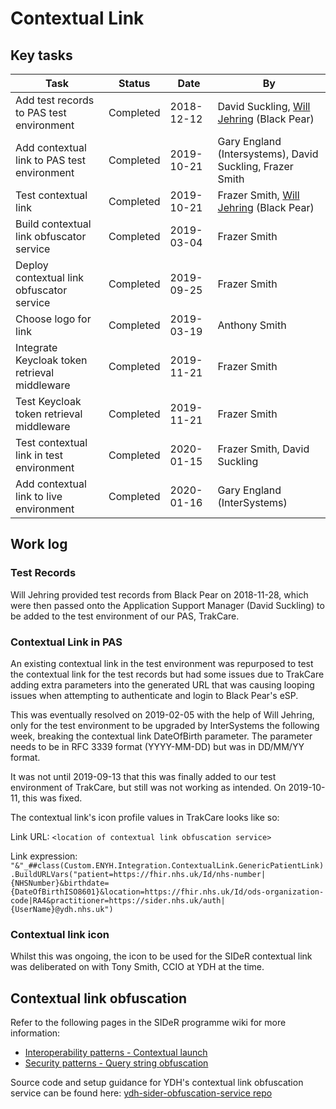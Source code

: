 # Contextual Link

## Key tasks

| Task                                          | Status    | Date       | By                                                                       |
| --------------------------------------------- | --------- | ---------- | ------------------------------------------------------------------------ |
| Add test records to PAS test environment      | Completed | 2018-12-12 | David Suckling, [Will Jehring](https://github.com/wjehring) (Black Pear) |
| Add contextual link to PAS test environment   | Completed | 2019-10-21 | Gary England (Intersystems), David Suckling, Frazer Smith                |
| Test contextual link                          | Completed | 2019-10-21 | Frazer Smith, [Will Jehring](https://github.com/wjehring) (Black Pear)   |
| Build contextual link obfuscator service      | Completed | 2019-03-04 | Frazer Smith                                                             |
| Deploy contextual link obfuscator service     | Completed | 2019-09-25 | Frazer Smith                                                             |
| Choose logo for link                          | Completed | 2019-03-19 | Anthony Smith                                                            |
| Integrate Keycloak token retrieval middleware | Completed | 2019-11-21 | Frazer Smith                                                             |
| Test Keycloak token retrieval middleware      | Completed | 2019-11-21 | Frazer Smith                                                             |
| Test contextual link in test environment      | Completed | 2020-01-15 | Frazer Smith, David Suckling                                             |
| Add contextual link to live environment       | Completed | 2020-01-16 | Gary England (InterSystems)                                              |

## Work log

### Test Records

Will Jehring provided test records from Black Pear on 2018-11-28, which were then passed onto the Application Support Manager (David Suckling) to be added to the test environment of our PAS, TrakCare.

### Contextual Link in PAS

An existing contextual link in the test environment was repurposed to test the contextual link for the test records but had some issues due to TrakCare adding extra parameters into the generated URL that was causing looping issues when attempting to authenticate and login to Black Pear's eSP.

This was eventually resolved on 2019-02-05 with the help of Will Jehring, only for the test environment to be upgraded by InterSystems the following week, breaking the contextual link DateOfBirth parameter. The parameter needs to be in RFC 3339 format (YYYY-MM-DD) but was in DD/MM/YY format.

It was not until 2019-09-13 that this was finally added to our test environment of TrakCare, but still was not working as intended.
On 2019-10-11, this was fixed.

The contextual link's icon profile values in TrakCare looks like so:

Link URL: `<location of contextual link obfuscation service>`

Link expression: `"&"_##class(Custom.ENYH.Integration.ContextualLink.GenericPatientLink).BuildURLVars("patient=https://fhir.nhs.uk/Id/nhs-number|{NHSNumber}&birthdate={DateOfBirthISO8601}&location=https://fhir.nhs.uk/Id/ods-organization-code|RA4&practitioner=https://sider.nhs.uk/auth|{UserName}@ydh.nhs.uk")`

### Contextual link icon

Whilst this was ongoing, the icon to be used for the SIDeR contextual link was deliberated on with Tony Smith, CCIO at YDH at the time.

## Contextual link obfuscation

Refer to the following pages in the SIDeR programme wiki for more information:

-   [Interoperability patterns - Contextual launch](https://github.com/Somerset-SIDeR-Programme/SIDeR-interop-patterns/wiki/contextual-launch)
-   [Security patterns - Query string obfuscation](https://github.com/Somerset-SIDeR-Programme/SIDeR-interop-patterns/wiki/query-string-obfuscation)

Source code and setup guidance for YDH's contextual link obfuscation service can be found here: [ydh-sider-obfuscation-service repo](https://github.com/Fdawgs/ydh-sider-obfuscation-service)
